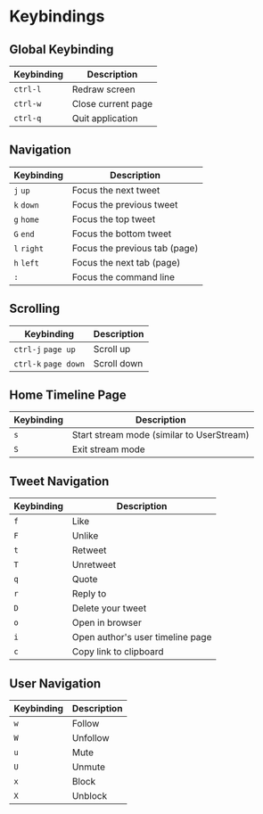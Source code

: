 # Keybindings

## Global Keybinding

| Keybinding | Description        |
| ---------- | ------------------ |
| `ctrl-l`   | Redraw screen      |
| `ctrl-w`   | Close current page |
| `ctrl-q`   | Quit application   |

## Navigation

| Keybinding  | Description                   |
| ----------- | ----------------------------- |
| `j` `up`    | Focus the next tweet          |
| `k` `down`  | Focus the previous tweet      |
| `g` `home`  | Focus the top tweet           |
| `G` `end`   | Focus the bottom tweet        |
| `l` `right` | Focus the previous tab (page) |
| `h` `left`  | Focus the next tab (page)     |
| `:`         | Focus the command line        |

## Scrolling

| Keybinding           | Description |
| -------------------- | ----------- |
| `ctrl-j` `page up`   | Scroll up   |
| `ctrl-k` `page down` | Scroll down |

## Home Timeline Page

| Keybinding | Description                               |
| ---------- | ----------------------------------------- |
| `s`        | Start stream mode (similar to UserStream) |
| `S`        | Exit stream mode                          |

## Tweet Navigation

| Keybinding | Description                      |
| ---------- | -------------------------------- |
| `f`        | Like                             |
| `F`        | Unlike                           |
| `t`        | Retweet                          |
| `T`        | Unretweet                        |
| `q`        | Quote                            |
| `r`        | Reply to                         |
| `D`        | Delete your tweet                |
| `o`        | Open in browser                  |
| `i`        | Open author's user timeline page |
| `c`        | Copy link to clipboard           |

## User Navigation

| Keybinding | Description |
| ---------- | ----------- |
| `w`        | Follow      |
| `W`        | Unfollow    |
| `u`        | Mute        |
| `U`        | Unmute      |
| `x`        | Block       |
| `X`        | Unblock     |
